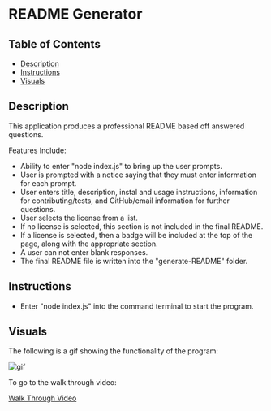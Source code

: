 # README Generator

## Table of Contents
- [Description](#description)
- [Instructions](#instructions)
- [Visuals](#visuals)

## Description 
This application produces a professional README based off answered questions.  

Features Include:
- Ability to enter "node index.js" to bring up the user prompts.
- User is prompted with a notice saying that they must enter information for each prompt. 
- User enters title, description, instal and usage instructions, information for contributing/tests, and GitHub/email information for further questions. 
- User selects the license from a list. 
- If no license is selected, this section is not included in the final README. 
- If a license is selected, then a badge will be included at the top of the page, along with the appropriate section. 
- A user can not enter blank responses. 
- The final README file is written into the "generate-README" folder. 

## Instructions

- Enter "node index.js" into the command terminal to start the program.

## Visuals 

The following is a gif showing the functionality of the program:

![gif](./images/walkthrough-video.gif)

To go to the walk through video:

[Walk Through Video](https://drive.google.com/file/d/17d3N9y1-5Q1ajPtol3tekn3vxvcvmzjj/view)


